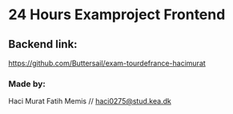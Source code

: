 # 24 Hours Examproject Frontend

## Backend link:
https://github.com/Buttersail/exam-tourdefrance-hacimurat

### Made by:
Haci Murat Fatih Memis // haci0275@stud.kea.dk
